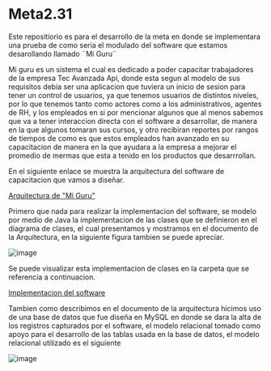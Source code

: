 # Meta2.31
Este repositiorio es para el desarrollo de la meta en donde se implementara una prueba de como seria el modulado del software que estamos desarollando llamado ¨Mi Guru¨

Mi guru es un sistema el cual es dedicado a poder capacitar trabajadores de la empresa Tec Avanzada Api, donde esta segun al modelo de sus requisitos debia ser una aplicacion que tuviera un inicio de sesion para tener un control de usuarios, ya que tenemos usuarios de distintos niveles, por lo que tenemos tanto como actores como a los administrativos, agentes de RH, y los empleados en si por mencionar algunos que al menos sabemos que va a tener interaccion directa con el software a desarrollar, de manera en la que algunos tomaran sus cursos, y otro recibiran reportes por rangos de tiempos de como es que estos empleados han avanzado en su capacitacion de manera en la que ayudara a la empresa a mejorar el promedio de mermas que esta a tenido en los productos que desarrrollan.

En el siguiente enlace se muestra la arquitectura del software de capacitacion que vamos a diseñar.

[Arquitectura de "Mi Guru"](https://github.com/Medina14Manuel/Meta2.31/blob/main/Meta2.2.1ArquitecturaMiguru%20(1).pdf)

Primero que nada para realizar la implementacion del software, se modelo por medio de Java la implementacion de las clases que se definieron en el diagrama de clases, el cual presentamos y mostramos en el documento de la Arquitectura, en la siguiente figura tambien se puede apreciar.

![image](https://github.com/user-attachments/assets/35fbd3a9-6b14-442d-b662-81b70cbaeda6)

Se puede visualizar esta implementacion de clases en la carpeta que se referencia a continuacion.

[Implementacion del software]()

Tambien como describimos en el documento de la arquitectura hicimos uso de una base de datos que fue diseña en MySQL en donde se dara la alta de los registros capturados por el software, el modelo relacional tomado como apoyo para el desarrollo de las tablas usada en la base de datos, el modelo relacional utilizado es el siguiente

![image](https://github.com/user-attachments/assets/067630cd-9172-4108-a960-1fd493832b87)


